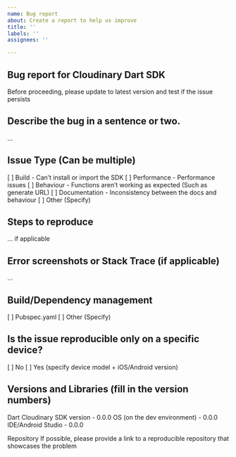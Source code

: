 ```yaml
---
name: Bug report
about: Create a report to help us improve
title: ''
labels: ''
assignees: ''

---
```


## Bug report for Cloudinary Dart SDK
Before proceeding, please update to latest version and test if the issue persists

## Describe the bug in a sentence or two.
…

## Issue Type (Can be multiple)
[ ] Build - Can’t install or import the SDK
[ ] Performance - Performance issues
[ ] Behaviour - Functions aren’t working as expected (Such as generate URL)
[ ] Documentation - Inconsistency between the docs and behaviour
[ ] Other (Specify)

## Steps to reproduce
… if applicable

## Error screenshots or Stack Trace (if applicable)
…

## Build/Dependency management
[ ] Pubspec.yaml
[ ] Other (Specify)

## Is the issue reproducible only on a specific device?
[ ] No
[ ] Yes (specify device model + iOS/Android version)

## Versions and Libraries (fill in the version numbers)
Dart Cloudinary SDK version - 0.0.0
OS (on the dev environment) - 0.0.0 
IDE/Android Studio - 0.0.0

Repository
If possible, please provide a link to a reproducible repository that showcases the problem
